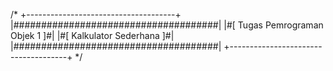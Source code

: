 /*
+-------------------------------------+
|#####################################|
|#[ Tugas Pemrograman Objek 1       ]#|
|#[ Kalkulator Sederhana            ]#|
|#####################################|
+-------------------------------------+
*/
